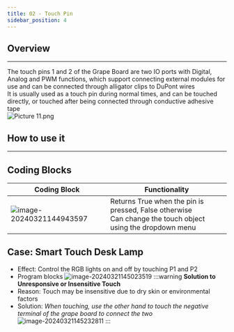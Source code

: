 ```yaml
---
title: 02 - Touch Pin
sidebar_position: 4
---
```



## Overview
---
The touch pins 1 and 2 of the Grape Board are two IO ports with Digital, Analog and PWM functions, which support connecting external modules for use and can be connected through alligator clips to DuPont wires<br />It is usually used as a touch pin during normal times, and can be touched directly, or touched after being connected through conductive adhesive tape<br />![Picture 11.png](https://learn.kittenbot.cn/2024md_pic/1673508295296-825f3446-8f05-4ec6-a1fc-5114f2b23ffc.png)





## How to use it
---





## Coding Blocks
| **Coding Block** | **Functionality** |
| --- | --- |
| ![image-20240321144943597](https://learn.kittenbot.cn/2024md_pic/image-20240321144943597.png) | Returns True when the pin is pressed, False otherwise<br />Can change the touch object using the dropdown menu |





## Case: Smart Touch Desk Lamp
- Effect: Control the RGB lights on and off by touching P1 and P2
- Program blocks
![image-20240321145023519](https://learn.kittenbot.cn/2024md_pic/image-20240321145023519.png)
:::warning
**Solution to Unresponsive or Insensitive Touch**
- Reason: Touch may be insensitive due to dry skin or environmental factors
- Solution: _When touching, use the other hand to touch the negative terminal of the grape board to connect the two_
![image-20240321145232811](https://learn.kittenbot.cn/2024md_pic/image-20240321145232811.png)
:::



